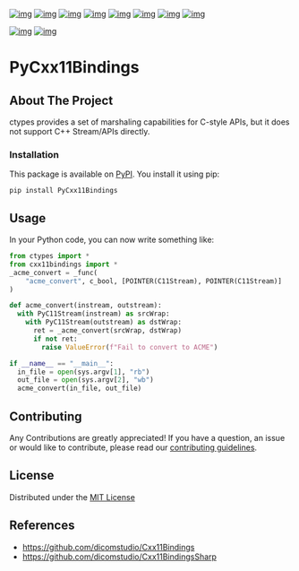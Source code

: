 [![img](https://img.shields.io/github/contributors/dicomstudio/PyCxx11Bindings.svg?style=flat-square)](https://github.com/dicomstudio/PyCxx11Bindings/graphs/contributors)
[![img](https://img.shields.io/github/forks/dicomstudio/PyCxx11Bindings.svg?style=flat-square)](https://github.com/dicomstudio/PyCxx11Bindings/network/members)
[![img](https://img.shields.io/github/stars/dicomstudio/PyCxx11Bindings.svg?style=flat-square)](https://github.com/dicomstudio/PyCxx11Bindings/stargazers)
[![img](https://img.shields.io/github/issues/dicomstudio/PyCxx11Bindings.svg?style=flat-square)](https://github.com/dicomstudio/PyCxx11Bindings/issues)
[![img](https://img.shields.io/github/license/dicomstudio/PyCxx11Bindings.svg?style=flat-square)](https://github.com/dicomstudio/PyCxx11Bindings/blob/main/LICENSE)
[![img](https://img.shields.io/github/actions/workflow/status/dicomstudio/PyCxx11Bindings/test.yaml.svg?label=test&style=flat-square)](https://github.com/dicomstudio/PyCxx11Bindings/actions/workflows/test.yaml)
[![img](https://img.shields.io/github/actions/workflow/status/dicomstudio/PyCxx11Bindings/release.yaml.svg?label=release&style=flat-square)](https://github.com/dicomstudio/PyCxx11Bindings/actions/workflows/release.yaml)
[![img](https://img.shields.io/badge/pre--commit-enabled-brightgreen.svg?logo=pre-commit&style=flat-square)](https://github.com/dicomstudio/PyCxx11Bindings/blob/main/.pre-commit-config.yaml)

[![img](https://img.shields.io/pypi/v/PyCxx11Bindings.svg?style=flat-square)](https://pypi.org/project/PyCxx11Bindings)
[![img](https://img.shields.io/pypi/pyversions/PyCxx11Bindings.svg?style=flat-square)](https://pypi.org/project/PyCxx11Bindings)


# PyCxx11Bindings

## About The Project

ctypes provides a set of marshaling capabilities for C-style APIs, but it does not support C++ Stream/APIs directly.

### Installation

This package is available on [PyPI](https://pypi.org/project/PyCxx11Bindings/). You install it using pip:

    pip install PyCxx11Bindings

## Usage

In your Python code, you can now write something like:

```python
from ctypes import *
from cxx11bindings import *
_acme_convert = _func(
    "acme_convert", c_bool, [POINTER(C11Stream), POINTER(C11Stream)]
)

def acme_convert(instream, outstream):
  with PyC11Stream(instream) as srcWrap:
    with PyC11Stream(outstream) as dstWrap:
      ret = _acme_convert(srcWrap, dstWrap)
      if not ret:
        raise ValueError(f"Fail to convert to ACME")

if __name__ == "__main__":
  in_file = open(sys.argv[1], "rb")
  out_file = open(sys.argv[2], "wb")
  acme_convert(in_file, out_file)
```

## Contributing

Any Contributions are greatly appreciated! If you have a question, an issue or would like to contribute, please read our [contributing guidelines](CONTRIBUTING.md).

## License

Distributed under the [MIT License](LICENSE)

## References

* https://github.com/dicomstudio/Cxx11Bindings
* https://github.com/dicomstudio/Cxx11BindingsSharp
